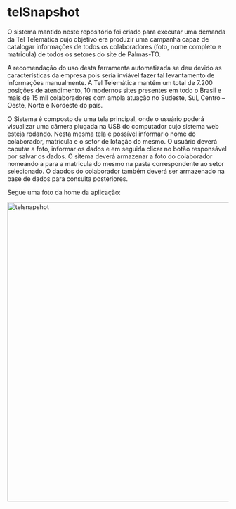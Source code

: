 # telSnapshot

O sistema mantido neste repositório foi criado para executar uma demanda da Tel Telemática cujo objetivo era produzir uma campanha capaz de catalogar informações de todos os colaboradores (foto, nome completo e matricula) de todos os setores do site de Palmas-TO. 

A recomendação do uso desta farramenta automatizada se deu devido as características da empresa pois seria inviável fazer tal levantamento de informações manualmente. A Tel Telemática mantém um total de 7.200 posições de atendimento, 10 modernos sites presentes em todo o Brasil e mais de 15 mil colaboradores com ampla atuação no Sudeste, Sul, Centro – Oeste, Norte e Nordeste do país.

O Sistema é composto de uma tela principal, onde o usuário poderá visualizar uma câmera plugada na USB do computador cujo sistema web esteja rodando. Nesta mesma tela é possível informar o nome do colaborador, matrícula e o setor de lotação do mesmo. O usuário deverá caputar a foto, informar os dados e em seguida clicar no botão responsável por salvar os dados. O sitema deverá armazenar a foto do colaborador nomeando a para a matricula do mesmo na pasta correspondente ao setor selecionado. O daodos do colaborador também deverá ser armazenado na base de dados para consulta posteriores.

Segue uma foto da home da aplicação:

<img width="680" alt="telsnapshot" src="https://user-images.githubusercontent.com/11899400/76423092-07bf5000-6385-11ea-9588-f867f0cc080a.png">
